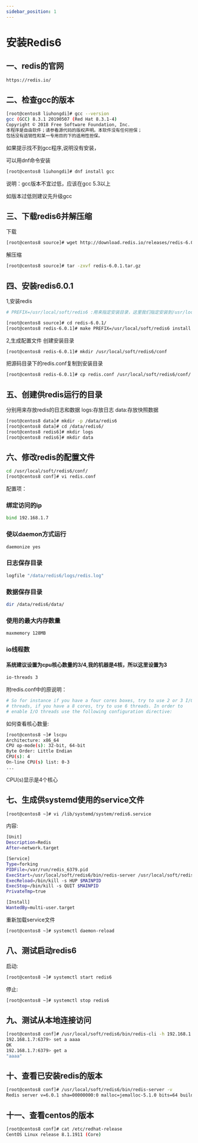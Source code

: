 ```yaml
---
sidebar_position: 1
---
```


# 安装Redis6

## 一、redis的官网

``` bash
https://redis.io/
```

## 二、检查gcc的版本

``` bash
[root@centos8 liuhongdi]# gcc --version
gcc (GCC) 8.3.1 20190507 (Red Hat 8.3.1-4)
Copyright © 2018 Free Software Foundation, Inc.
本程序是自由软件；请参看源代码的版权声明。本软件没有任何担保；
包括没有适销性和某一专用目的下的适用性担保。
```

如果提示找不到gcc程序,说明没有安装，

可以用dnf命令安装

``` bash
[root@centos8 liuhongdi]# dnf install gcc
 ```

说明：gcc版本不宜过低，应该在gcc 5.3以上

如版本过低则建议先升级gcc

## 三、下载redis6并解压缩

下载

``` bash
[root@centos8 source]# wget http://download.redis.io/releases/redis-6.0.1.tar.gz
```

解压缩

``` bash
[root@centos8 source]# tar -zxvf redis-6.0.1.tar.gz
```

## 四、安装redis6.0.1

1,安装redis

``` bash
# PREFIX=/usr/local/soft/redis6 :用来指定安装目录，这里我们指定安装到/usr/local/soft/redis_6379

[root@centos8 source]# cd redis-6.0.1/
[root@centos8 redis-6.0.1]# make PREFIX=/usr/local/soft/redis6 install
```

2,生成配置文件
创建安装目录

``` bash
[root@centos8 redis-6.0.1]# mkdir /usr/local/soft/redis6/conf
```

把源码目录下的redis.conf复制到安装目录

``` bash
[root@centos8 redis-6.0.1]# cp redis.conf /usr/local/soft/redis6/conf/
```

## 五、创建供redis运行的目录

分别用来存放redis的日志和数据
logs:存放日志
data:存放快照数据

``` bash
[root@centos8 data]# mkdir -p /data/redis6
[root@centos8 data]# cd /data/redis6/
[root@centos8 redis6]# mkdir logs
[root@centos8 redis6]# mkdir data
```

## 六、修改redis的配置文件

``` bash
cd /usr/local/soft/redis6/conf/
[root@centos8 conf]# vi redis.conf
```

配置项：

### 绑定访问的ip

``` bash
bind 192.168.1.7
```

### 使以daemon方式运行

``` bash
daemonize yes
```

### 日志保存目录

``` bash
logfile "/data/redis6/logs/redis.log"
```

### 数据保存目录

``` bash
dir /data/redis6/data/
```

### 使用的最大内存数量

``` bash
maxmemory 128MB
```

### io线程数

#### 系统建议设置为cpu核心数量的3/4,我的机器是4核，所以这里设置为3

``` bash
io-threads 3
```

附redis.conf中的原说明：

``` bash
# So for instance if you have a four cores boxes, try to use 2 or 3 I/O
# threads, if you have a 8 cores, try to use 6 threads. In order to
# enable I/O threads use the following configuration directive:
```

如何查看核心数量:

``` bash
[root@centos8 ~]# lscpu
Architecture: x86_64
CPU op-mode(s): 32-bit, 64-bit
Byte Order: Little Endian
CPU(s): 4
On-line CPU(s) list: 0-3
...
```

CPU(s)显示是4个核心

## 七、生成供systemd使用的service文件

``` bash
[root@centos8 ~]# vi /lib/systemd/system/redis6.service
```

内容:

``` bash
[Unit]
Description=Redis
After=network.target

[Service]
Type=forking
PIDFile=/var/run/redis_6379.pid
ExecStart=/usr/local/soft/redis6/bin/redis-server /usr/local/soft/redis6/conf/redis.conf
ExecReload=/bin/kill -s HUP $MAINPID
ExecStop=/bin/kill -s QUIT $MAINPID
PrivateTmp=true

[Install]
WantedBy=multi-user.target
```

重新加载service文件

``` bash
[root@centos8 ~]# systemctl daemon-reload
```

## 八、测试启动redis6

启动:

``` bash
[root@centos8 ~]# systemctl start redis6
```

停止:

``` bash
[root@centos8 ~]# systemctl stop redis6
```

## 九、测试从本地连接访问

``` bash
[root@centos8 conf]# /usr/local/soft/redis6/bin/redis-cli -h 192.168.1.7
192.168.1.7:6379> set a aaaa
OK
192.168.1.7:6379> get a
"aaaa"
```

## 十、查看已安装redis的版本

``` bash
[root@centos8 conf]# /usr/local/soft/redis6/bin/redis-server -v
Redis server v=6.0.1 sha=00000000:0 malloc=jemalloc-5.1.0 bits=64 build=0
```

## 十一、查看centos的版本

``` bash
[root@centos8 conf]# cat /etc/redhat-release 
CentOS Linux release 8.1.1911 (Core)
```
